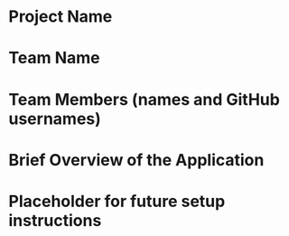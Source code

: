 # Project Name

# Team Name

# Team Members (names and GitHub usernames)

# Brief Overview of the Application

# Placeholder for future setup instructions
